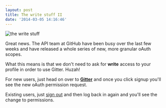 ```yaml
---
layout: post
title: The write stuff II
date: '2014-03-05 14:16:46'
---
```


![the write stuff](/content/images/2014/May/write_stuff_two.jpg)

Great news. The API team at GitHub have been busy over the last few weeks and have released a whole series of new, more granular oAuth scopes. 

What this means is that we don't need to ask for **write** access to your profile in order to use Gitter. Huzah! 

For new users, just head on over to **[Gitter](https://gitter.im)** and once you click signup you'll see the new oAuth permission request.

Existing users, just [sign out](https://gitter.im/signout) and then log back in again and you'll see the change to permissions.

